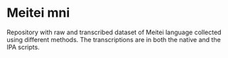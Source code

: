 # Meitei mni
Repository with raw and transcribed dataset of Meitei language collected using different methods. The transcriptions are in both the native and the IPA scripts.

